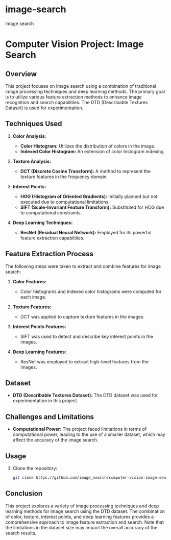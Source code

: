 # image-search
image search
# Computer Vision Project: Image Search

## Overview

This project focuses on image search using a combination of traditional image processing techniques and deep learning methods. The primary goal is to utilize various feature extraction methods to enhance image recognition and search capabilities. The DTD (Describable Textures Dataset) is used for experimentation.

## Techniques Used

1. **Color Analysis:**
   - **Color Histogram:** Utilizes the distribution of colors in the image.
   - **Indexed Color Histogram:** An extension of color histogram indexing.

2. **Texture Analysis:**
   - **DCT (Discrete Cosine Transform):** A method to represent the texture features in the frequency domain.

3. **Interest Points:**
   - **HOG (Histogram of Oriented Gradients):** Initially planned but not executed due to computational limitations.
   - **SIFT (Scale-Invariant Feature Transform):** Substituted for HOG due to computational constraints.

4. **Deep Learning Techniques:**
   - **ResNet (Residual Neural Network):** Employed for its powerful feature extraction capabilities.

## Feature Extraction Process

The following steps were taken to extract and combine features for image search:

1. **Color Features:**
   - Color histograms and indexed color histograms were computed for each image.

2. **Texture Features:**
   - DCT was applied to capture texture features in the images.

3. **Interest Points Features:**
   - SIFT was used to detect and describe key interest points in the images.

4. **Deep Learning Features:**
   - ResNet was employed to extract high-level features from the images.

## Dataset

- **DTD (Describable Textures Dataset):** The DTD dataset was used for experimentation in this project.

## Challenges and Limitations

- **Computational Power:** The project faced limitations in terms of computational power, leading to the use of a smaller dataset, which may affect the accuracy of the image search.

## Usage

1. Clone the repository:
   ```bash
   git clone https://github.com/image_search/computer-vision-image-search.git
   
## Conclusion

This project explores a variety of image processing techniques and deep learning methods for image search using the DTD dataset. The combination of color, texture, interest points, and deep learning features provides a comprehensive approach to image feature extraction and search. Note that the limitations in the dataset size may impact the overall accuracy of the search results.
